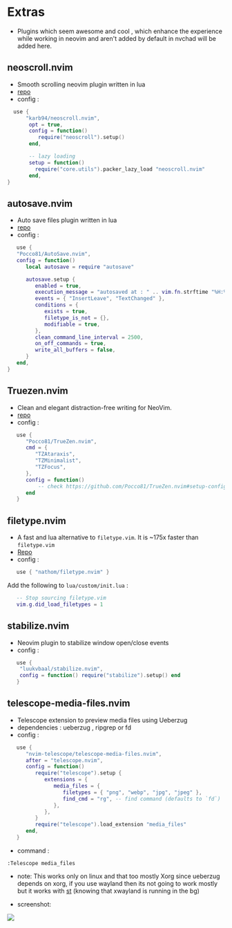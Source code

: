 # Extras

- Plugins which seem awesome and cool , which enhance the experience while working in neovim and aren't added by default in nvchad will be added here.

## neoscroll.nvim

- Smooth scrolling neovim plugin written in lua
- [repo](https://github.com/karb94/neoscroll.nvim)
- config :

```lua
  use {
      "karb94/neoscroll.nvim",
       opt = true,
       config = function()
          require("neoscroll").setup()
       end,

       -- lazy loading
       setup = function()
         require("core.utils").packer_lazy_load "neoscroll.nvim"
       end,
}
```

## autosave.nvim

- Auto save files plugin written in lua
- [repo](https://github.com/Pocco81/AutoSave.nvim)
- config :

```lua
   use {
   "Pocco81/AutoSave.nvim",
   config = function()
      local autosave = require "autosave"

      autosave.setup {
         enabled = true,
         execution_message = "autosaved at : " .. vim.fn.strftime "%H:%M:%S",
         events = { "InsertLeave", "TextChanged" },
         conditions = {
            exists = true,
            filetype_is_not = {},
            modifiable = true,
         },
         clean_command_line_interval = 2500,
         on_off_commands = true,
         write_all_buffers = false,
      }
   end,
}
```

## Truezen.nvim

- Clean and elegant distraction-free writing for NeoVim.
- [repo](https://github.com/Pocco81/TrueZen.nvim)
- config :

```lua
   use {
      "Pocco81/TrueZen.nvim",
      cmd = {
         "TZAtaraxis",
         "TZMinimalist",
         "TZFocus",
      },
      config = function()
          -- check https://github.com/Pocco81/TrueZen.nvim#setup-configuration (init.lua version)
      end
   }
```

## filetype.nvim

- A fast and lua alternative to `filetype.vim`. It is ~175x faster than `filetype.vim`
- [Repo](https://github.com/nathom/filetype.nvim)
- config :

```lua
   use { "nathom/filetype.nvim" }
```

Add the following to `lua/custom/init.lua` :

```lua
   -- Stop sourcing filetype.vim
   vim.g.did_load_filetypes = 1
```

## stabilize.nvim

- Neovim plugin to stabilize window open/close events
- config : 

```lua
   use {
	"luukvbaal/stabilize.nvim",
	config = function() require("stabilize").setup() end
   }
```

## telescope-media-files.nvim

- Telescope extension to preview media files using Ueberzug
- dependencies : ueberzug , ripgrep or fd
- config : 

```lua
   use {
      "nvim-telescope/telescope-media-files.nvim",
      after = "telescope.nvim",
      config = function()
         require("telescope").setup {
            extensions = {
               media_files = {
                  filetypes = { "png", "webp", "jpg", "jpeg" },
                  find_cmd = "rg", -- find command (defaults to `fd`)
               },
            },
         }
         require("telescope").load_extension "media_files"
      end,
   }
```

- command : 

```vim
:Telescope media_files 
```
- note: This works only on linux and that too mostly Xorg since ueberzug depends on xorg, if you use wayland then its not going to work mostly but it works with [st](https://github.com/siduck/st) (knowing that xwayland is running in the bg) 

- screenshot: 

<img src="https://raw.githubusercontent.com/siduck/dotfiles/all/rice%20flex/telmedia.png"/>
